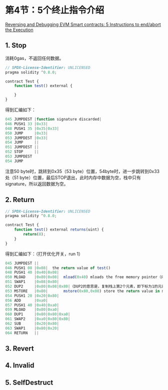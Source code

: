 # 第4节：5个终止指令介绍

[Reversing and Debugging EVM Smart contracts: 5 Instructions to end/abort the Execution](https://medium.com/@TrustChain/reversing-and-debugging-evm-the-end-of-time-part-4-3eafe5b0511a)



## 1. Stop

消耗0gas，不返回任何数据。

```js
// SPDX-License-Identifier: UNLICENSED
pragma solidity ^0.8.0;

contract Test {
    function test() external {

    }
}
```

得到汇编如下：

```js
045 JUMPDEST |function signature discarded|
046 PUSH1 33 |0x33|
048 PUSH1 35 |0x35|0x33|
050 JUMP     |0x33|
053 JUMPDEST |0x33|
054 JUMP     ||
051 JUMPDEST ||
052 STOP     ||
053 JUMPDEST
054 JUMP
```

注意50 byte时，跳转到0x35（53 byte）位置，54byte时，进一步跳转到0x33处（51 byte）位置，最后STOP退出，此时内存中数据为空，栈中只有signature，所以返回数据为空。



## 2. Return

```js
// SPDX-License-Identifier: UNLICENSED
pragma solidity ^0.8.0;

contract Test {
    function test() external returns(uint) {
        return(8);
    }
}
```

得到汇编如下：（打开优化开关，run 1）

```js
045 JUMPDEST ||
046 PUSH1 08 |0x08|  the return value of test()
048 PUSH1 40 |0x40|0x08|
050 MLOAD    |0x80|0x08|  mload(0x40) mloads the free memory pointer（内存中的值不会被清除或覆盖）
051 SWAP1    |0x08|0x80|
052 DUP2     |0x80|0x08|0x80|（DUP2的意思是，复制栈上第2个元素，即下标为1的元素）
053 MSTORE   |0x80|       mstore(0x80,0x08) store the return value in memory[0x80]
054 PUSH1 20 |0x20|0x80|
056 ADD      |0xa0|
057 PUSH1 40 |0x40|0xa0|
059 MLOAD    |0x80|0xa0|
060 DUP1     |0x80|0x80|0xa0|
061 SWAP2    |0xa0|0x80|0x80|
062 SUB      |0x20|0x80|
063 SWAP1    |0x80|0x20|
064 RETURN   ||
```





## 3. Revert

## 4. Invalid

## 5. SelfDestruct
